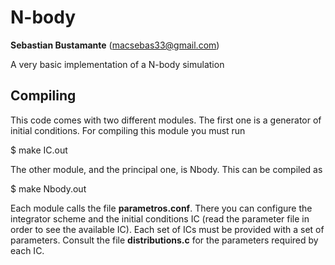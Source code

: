 # N-body
**Sebastian Bustamante** (macsebas33@gmail.com)

A very basic implementation of a N-body simulation

## Compiling
This code comes with two different modules. The first one is a generator of initial conditions. 
For compiling this module you must run

  $ make IC.out
  

The other module, and the principal one, is Nbody. This can be compiled as

  $ make Nbody.out
  
Each module calls the file **parametros.conf**. There you can configure the integrator scheme and
the initial conditions IC (read the parameter file in order to see the available IC).
Each set of ICs must be provided with a set of parameters. Consult the file **distributions.c** for 
the parameters required by each IC.

